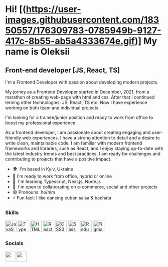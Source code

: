 Hi! [(https://user-images.githubusercontent.com/18350557/176309783-0785949b-9127-417c-8b55-ab5a4333674e.gif)] My name is Oleksii
===============================================================================================================================

Front-end developer [JS, React, TS]
-------------------

I'm a Frontend Developer with passion about developing modern projects.

My jorney as a Frontend Developer started in December, 2021, from a marathon of creating web-page with html and css.
After that I continued lerning other technologies: JS, React, TS etc. Now I have experience working on both team and individual projects.

I'm looking for a trainee/junior position and ready to work from office to boost my professional experience.

As a frontend developer, I am passionate about creating engaging and user-friendly web experiences. I have a strong attention to detail and a desire to write clean, maintainable code. I am familiar with modern frontend frameworks and libraries, such as React, and I enjoy staying up-to-date with the latest industry trends and best practices. I am ready for challenges and contributing to projects that have a positive impact.

* 🌍  I'm based in Kyiv, Ukraine
* 💼  I'm ready to work from office, hybrid or online
* 🧠  I'm learning Typescript, Next.js, Node.js
* 🤝  I'm open to collaborating on e-commerce, social and other projects
* 😄 Pronouns: he/him
* ⚡ Fun fact: I like dancing cuban salsa & bachata 

### Skills


<p align="left">
<a href="https://developer.mozilla.org/en-US/docs/Web/JavaScript" target="_blank" rel="noreferrer"><img src="https://raw.githubusercontent.com/danielcranney/readme-generator/main/public/icons/skills/javascript-colored.svg" width="36" height="36" alt="JavaScript" /></a>
<a href="https://www.typescriptlang.org/" target="_blank" rel="noreferrer"><img src="https://raw.githubusercontent.com/danielcranney/readme-generator/main/public/icons/skills/typescript-colored.svg" width="36" height="36" alt="TypeScript" /></a>
<a href="https://developer.mozilla.org/en-US/docs/Glossary/HTML5" target="_blank" rel="noreferrer"><img src="https://raw.githubusercontent.com/danielcranney/readme-generator/main/public/icons/skills/html5-colored.svg" width="36" height="36" alt="HTML5" /></a>
<a href="https://reactjs.org/" target="_blank" rel="noreferrer"><img src="https://raw.githubusercontent.com/danielcranney/readme-generator/main/public/icons/skills/react-colored.svg" width="36" height="36" alt="React" /></a>
<a href="https://www.w3.org/TR/CSS/#css" target="_blank" rel="noreferrer"><img src="https://raw.githubusercontent.com/danielcranney/readme-generator/main/public/icons/skills/css3-colored.svg" width="36" height="36" alt="CSS3" /></a>
<a href="https://sass-lang.com/" target="_blank" rel="noreferrer"><img src="https://raw.githubusercontent.com/danielcranney/readme-generator/main/public/icons/skills/sass-colored.svg" width="36" height="36" alt="Sass" /></a>
<a href="https://redux.js.org/" target="_blank" rel="noreferrer"><img src="https://raw.githubusercontent.com/danielcranney/readme-generator/main/public/icons/skills/redux-colored.svg" width="36" height="36" alt="Redux" /></a>
<a href="https://www.figma.com/" target="_blank" rel="noreferrer"><img src="https://raw.githubusercontent.com/danielcranney/readme-generator/main/public/icons/skills/figma-colored.svg" width="36" height="36" alt="Figma" /></a>
</p>


### Socials

<p align="left"> <a href="https://www.github.com/yermachkov" target="_blank" rel="noreferrer"><img src="https://raw.githubusercontent.com/danielcranney/readme-generator/main/public/icons/socials/github-dark.svg" width="32" height="32" /></a> <a href="https://www.linkedin.com/in/oleksii-yermachkov/" target="_blank" rel="noreferrer"><img src="https://raw.githubusercontent.com/danielcranney/readme-generator/main/public/icons/socials/linkedin.svg" width="32" height="32" /></a></p>
